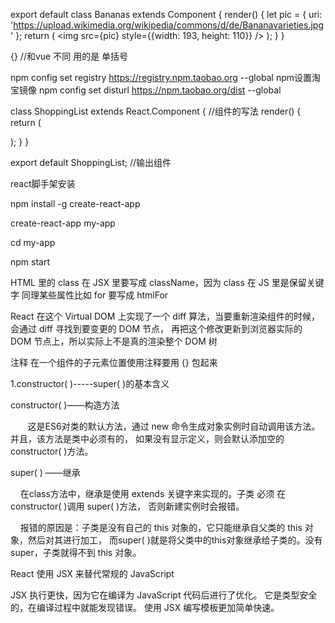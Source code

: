 export default class Bananas extends Component {
  render() {
    let pic = {
      uri: 'https://upload.wikimedia.org/wikipedia/commons/d/de/Bananavarieties.jpg'
    };
    return (
      <img src={pic} style={{width: 193, height: 110}} />
    );
  }
}


{}     //和vue 不同  用的是 单括号


npm config set registry https://registry.npm.taobao.org --global       npm设置淘宝镜像
npm config set disturl https://npm.taobao.org/dist --global


class ShoppingList extends React.Component {              //组件的写法
    render() {
        return (
        <div className="shopping-list">
        </div>
        );
    }
}

export default ShoppingList;    //输出组件


react脚手架安装

npm install -g create-react-app

create-react-app my-app

cd my-app

npm start



HTML 里的 class 在 JSX 里要写成 className，因为 class 在 JS 里是保留关键字
同理某些属性比如 for 要写成 htmlFor

React 在这个 Virtual DOM 上实现了一个 diff 算法，当要重新渲染组件的时候，会通过 diff 寻找到要变更的 DOM 节点，
再把这个修改更新到浏览器实际的 DOM 节点上，所以实际上不是真的渲染整个 DOM 树



注释 在一个组件的子元素位置使用注释要用 {} 包起来



1.constructor( )-----super( )的基本含义


constructor( )——构造方法

       这是ES6对类的默认方法，通过 new 命令生成对象实例时自动调用该方法。并且，该方法是类中必须有的，
如果没有显示定义，则会默认添加空的constructor( )方法。


super( ) ——继承

    在class方法中，继承是使用 extends 关键字来实现的。子类 必须 在 constructor( )调用 super( )方法，
	否则新建实例时会报错。

    报错的原因是：子类是没有自己的 this 对象的，它只能继承自父类的 this 对象，然后对其进行加工，
而super( )就是将父类中的this对象继承给子类的。没有 super，子类就得不到 this 对象。



React 使用 JSX 来替代常规的 JavaScript

JSX 执行更快，因为它在编译为 JavaScript 代码后进行了优化。
它是类型安全的，在编译过程中就能发现错误。
使用 JSX 编写模板更加简单快速。




















